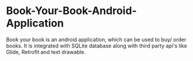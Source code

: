 # Book-Your-Book-Android-Application
Book your book is an android application, which can be used to buy/ order books. It is integrated with SQLite database along with third party api's like Glide, Retrofit and text drawable.
